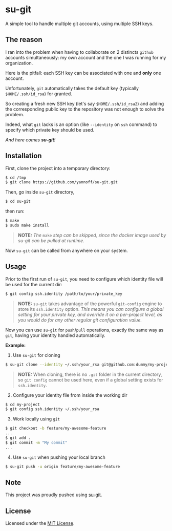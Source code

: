 # su-git

A simple tool to handle multiple git accounts, using multiple SSH keys.

## The reason

I ran into the problem when having to collaborate on 2 distincts `github` accounts simultaneously: my own account and the one I was running for my organization.

Here is the pitfall: each SSH key can be associated with one and **only** one account. 

Unfortunately, `git` automatically takes the default key (typically `$HOME/.ssh/id_rsa`) for granted.

So creating a fresh new SSH key (let's say `$HOME/.ssh/id_rsa2`) and adding the corresponding public key to the repository was not enough to solve the problem. 

Indeed, what `git` lacks is an option (like `--identity` on `ssh` command) to specify which private key should be used.

_And here comes **su-git**!_

## Installation

First, clone the project into a temporary directory:

```bash
$ cd /tmp
$ git clone https://github.com/yannoff/su-git.git
```
Then, go inside `su-git` directory, 

```bash
$ cd su-git
```

then run:

```bash
$ make
$ sudo make install
```
> **NOTE:** _The_ `make` _step can be skipped, since the docker image used by su-git can be pulled at runtime._


Now `su-git` can be called from anywhere on your system.

## Usage

Prior to the first run of `su-git`, you need to configure which identity file will be used for the current dir:


```bash
$ git config ssh.identity /path/to/your/private_key
```

> **NOTE:** `su-git` takes advantage of the powerful `git-config` engine to store its `ssh.identity` option. 
_This means you can configure a global setting for your private key, and override it on a per-project level, as you would do for any other regular git configuration value._

Now you can use `su-git` for `push`/`pull` operations, exactly the same way as `git`, having your identity handled automatically.

**Example:**

1. Use `su-git` for cloning

```bash
$ su-git clone --identity ~/.ssh/your_rsa git@github.com:dummy/my-project.git
```

> **NOTE:** When cloning, there is no `.git` folder in the current directory, so `git config` cannot be used here, even if a global setting exists for `ssh.identity`.

2. Configure your identity file from inside the working dir

```bash
$ cd my-project
$ git config ssh.identity ~/.ssh/your_rsa
```

3. Work locally using `git`

```bash
$ git checkout -b feature/my-awesome-feature
...
$ git add .
$ git commit -m "My commit"
...
```

4. Use `su-git` when pushing your local branch

```bash
$ su-git push -u origin feature/my-awesome-feature
```


## Note

This project was proudly pushed using [su-git](https://github.com/yannoff/su-git "su-git project").

## License

Licensed under the [MIT License](LICENSE).
